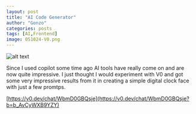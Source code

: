 ```yaml
---
layout: post
title: "AI Code Generator"
author: "Gonzo"
categories: posts
tags: [AI,Frontend]
image: 051024-V0.png
---
```


![alt text](https://github.com/gonzokawasaki/gonzokawasaki.github.io/blob/0f90356a31c9150b99ced0f1b34324e9e93931bb/assets/img/051024-V0.png "Vo Screenshot")

Since I used copilot some time ago AI tools have really come on and are now quite impressive. I just thought I would experiment with V0 and got some very impressive results from it in creating a simple digital clock face with just a few promtps.

[https://v0.dev/chat/WbmD0GBQsje](https://v0.dev/chat/WbmD0GBQsje?b=b_AvCyWXB9YZY)
